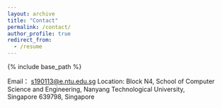 ```yaml
---
layout: archive
title: "Contact"
permalink: /contact/
author_profile: true
redirect_from:
  - /resume
---
```


{% include base_path %}

Email： s190113@e.ntu.edu.sg
Location: Block N4, School of Computer Science and Engineering, Nanyang Technological University, Singapore 639798, Singapore


